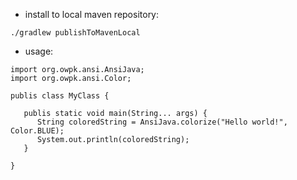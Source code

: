 - install to local maven repository:

```
./gradlew publishToMavenLocal
```

- usage:

```
import org.owpk.ansi.AnsiJava;
import org.owpk.ansi.Color;

publis class MyClass {

   publis static void main(String... args) {
      String coloredString = AnsiJava.colorize("Hello world!", Color.BLUE);
      System.out.println(coloredString);
   }

}
```

